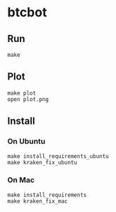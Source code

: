 # btcbot
## Run
```
make
```
## Plot
```
make plot
open plot.png
```

## Install
### On Ubuntu
```
make install_requirements_ubuntu
make kraken_fix_ubuntu
```

### On Mac
```
make install_requirements
make kraken_fix_mac
```
